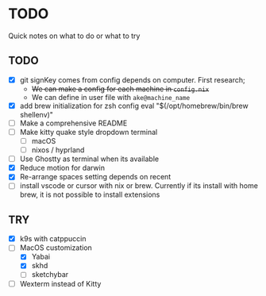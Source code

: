 # TODO

Quick notes on what to do or what to try

## TODO

- [x] git signKey comes from config depends on computer. First research;
  - ~~We can make a config for each machine in `config.nix`~~
  - We can define in user file with `ake@machine_name`
- [x] add brew initialization for zsh config
      eval "$(/opt/homebrew/bin/brew shellenv)"
- [ ] Make a comprehensive README
- [ ] Make kitty quake style dropdown terminal
  - [ ] macOS
  - [ ] nixos / hyprland
- [ ] Use Ghostty as terminal when its available
- [x] Reduce motion for darwin
- [x] Re-arrange spaces setting depends on recent
- [ ] install vscode or cursor with nix or brew. Currently if its install with home brew, it is not possible to install extensions

## TRY

- [x] k9s with catppuccin
- [ ] MacOS customization
    - [x] Yabai
    - [x] skhd
    - [ ] sketchybar
- [ ] Wexterm instead of Kitty
